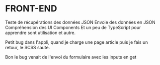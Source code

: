 # FRONT-END
Teste de récupérations des données JSON
Envoie des données en JSON
Compréhension des UI Components
Et un peu de TypeScript pour apprendre sont utilisation et autre.


Petit bug dans l'appli, quand je charge une page article puis je fais un retour, le SCSS saute.

Bon le bug venait de l'envoi du formulaire avec les inputs en get
